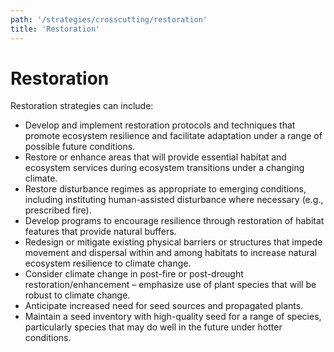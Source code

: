 ```yaml
---
path: '/strategies/crosscutting/restoration'
title: 'Restoration'
---
```


# Restoration

Restoration strategies can include:

- Develop and implement restoration protocols and techniques that promote ecosystem resilience and facilitate adaptation under a range of possible future conditions.
- Restore or enhance areas that will provide essential habitat and ecosystem services during ecosystem transitions under a changing climate.
- Restore disturbance regimes as appropriate to emerging conditions, including instituting human-assisted disturbance where necessary (e.g., prescribed fire).
- Develop programs to encourage resilience through restoration of habitat features that provide natural buffers.
- Redesign or mitigate existing physical barriers or structures that impede movement and dispersal within and among habitats to increase natural ecosystem resilience to climate change.
- Consider climate change in post-fire or post-drought restoration/enhancement – emphasize use of plant species that will be robust to climate change.
- Anticipate increased need for seed sources and propagated plants.
- Maintain a seed inventory with high-quality seed for a range of species, particularly species that may do well in the future under hotter conditions.
